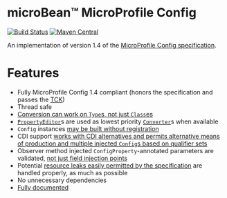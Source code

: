 # microBean&trade; MicroProfile Config

[![Build Status](https://travis-ci.com/microbean/microbean-microprofile-config.svg?branch=master)](https://travis-ci.com/microbean/microbean-microprofile-config)
[![Maven Central](https://maven-badges.herokuapp.com/maven-central/org.microbean/microbean-microprofile-config/badge.svg)](https://maven-badges.herokuapp.com/maven-central/org.microbean/microbean-microprofile-config)

An implementation of version 1.4 of the [MicroProfile Config
specification](https://github.com/eclipse/microprofile-config/tree/master/spec/src/main/asciidoc).

# Features

* Fully MicroProfile Config 1.4 compliant (honors the specification
  and passes the
  [TCK](https://github.com/eclipse/microprofile-config/tree/master/tck))
* Thread safe
* [Conversion can work on `Type`s, not just
  `Class`es](https://github.com/microbean/microbean-microprofile-config/blob/f50a3331a8f396d3797cf9d08467c8d14d980887/src/main/java/org/microbean/microprofile/config/Converters.java#L81-L162)
* [`PropertyEditor`](https://docs.oracle.com/javase/8/docs/api/java/beans/PropertyEditor.html)s
  are used as lowest priority
  [`Converter`](https://static.javadoc.io/org.eclipse.microprofile.config/microprofile-config-api/1.3/org/eclipse/microprofile/config/spi/Converter.html)s
  when available
* `Config` instances [may be built without
  registration](https://microbean.github.io/microbean-microprofile-config/apidocs/org/microbean/microprofile/config/Config.html#Config--)
* CDI support [works with CDI alternatives and permits alternative
  means of production and multiple injected `Config`s based on
  qualifier
  sets](https://github.com/microbean/microbean-microprofile-config/blob/master/src/main/java/org/microbean/microprofile/config/cdi/ConfigExtension.java)
* Observer method injected `ConfigProperty`-annotated parameters are
  validated, [not just field injection
  points](https://github.com/eclipse/microprofile-config/pull/423)
* Potential [resource leaks easily permitted by the
  specification](https://github.com/eclipse/microprofile-config/blob/1.3/spec/src/main/asciidoc/configprovider.asciidoc#accessing-or-creating-a-certain-configuration)
  are handled properly, as much as possible
* No unnecessary dependencies
* [Fully documented](https://microbean.github.io/microbean-microprofile-config/)
